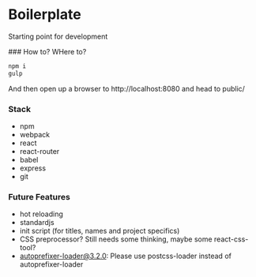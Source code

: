 # Boilerplate

Starting point for development

### How to? WHere to?

```sh
npm i
gulp
```

And then open up a browser to http://localhost:8080 and head to public/

### Stack

+ npm
+ webpack
+ react
+ react-router
+ babel
+ express
+ git


### Future Features

+ hot reloading
+ standardjs
+ init script (for titles, names and project specifics)
+ CSS preprocessor? Still needs some thinking, maybe some react-css-tool?
+ autoprefixer-loader@3.2.0: Please use postcss-loader instead of autoprefixer-loader
